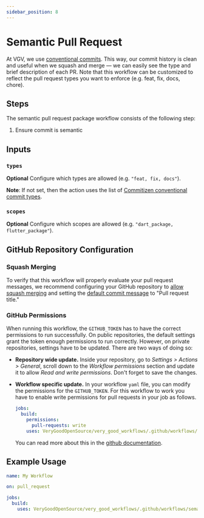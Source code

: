 ```yaml
---
sidebar_position: 8
---
```


# Semantic Pull Request

At VGV, we use [conventional commits](https://www.conventionalcommits.org/en/v1.0.0/). This way, our commit history is clean and useful when we squash and merge — we can easily see the type and brief description of each PR. Note that this workflow can be customized to reflect the pull request types you want to enforce (e.g. feat, fix, docs, chore).

## Steps

The semantic pull request package workflow consists of the following step:

1. Ensure commit is semantic

## Inputs

### `types`

**Optional** Configure which types are allowed (e.g. `"feat, fix, docs"`).

**Note**: If not set, then the action uses the list of [Commitizen conventional commit types][commitizen].

### `scopes`

**Optional** Configure which scopes are allowed (e.g. `"dart_package, flutter_package"`).

## GitHub Repository Configuration

### Squash Merging

To verify that this workflow will properly evaluate your pull request messages, we recommend configuring your GitHub repository to [allow squash merging](https://docs.github.com/en/repositories/configuring-branches-and-merges-in-your-repository/configuring-pull-request-merges/configuring-commit-squashing-for-pull-requests) and setting the [default commit message](https://github.blog/changelog/2022-08-23-new-options-for-controlling-the-default-commit-message-when-merging-a-pull-request/) to "Pull request title." 

### GitHub Permissions

When running this workflow, the `GITHUB_TOKEN` has to have the correct permissions to run successfully. On public repositories, the default settings grant the token enough permissions to run correctly. However, on private repositories, settings have to be updated. There are two ways of doing so:

- **Repository wide update.** Inside your repository, go to _Settings > Actions > General_, scroll down to the _Workflow permissions_ section and update it to allow _Read and write permissions_. Don't forget to save the changes.
- **Workflow specific update.** In your workflow `yaml` file, you can modify the permissions for the `GITHUB_TOKEN`. For this workflow to work you have to enable write permissions for pull requests in your job as follows.

  ```yaml
  jobs:
    build:
      permissions:
        pull-requests: write
      uses: VeryGoodOpenSource/very_good_workflows/.github/workflows/semantic_pull_request.yml@v1
  ```

  You can read more about this in the [github documentation](https://docs.github.com/en/actions/security-guides/automatic-token-authentication#modifying-the-permissions-for-the-github_token).

## Example Usage

```yaml
name: My Workflow

on: pull_request

jobs:
  build:
    uses: VeryGoodOpenSource/very_good_workflows/.github/workflows/semantic_pull_request.yml@v1
```

[commitizen]: https://github.com/commitizen/conventional-commit-types
